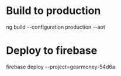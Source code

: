 # Build to production
ng build --configuration production --aot

# Deploy to firebase
firebase deploy --project=gearmoney-54d6a